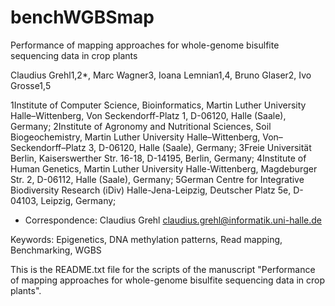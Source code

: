 # benchWGBSmap

Performance of mapping approaches for whole-genome bisulfite sequencing data in crop plants

Claudius Grehl1,2*, Marc Wagner3, Ioana Lemnian1,4, Bruno Glaser2, Ivo Grosse1,5

1Institute of Computer Science, Bioinformatics, Martin Luther University Halle–Wittenberg, Von Seckendorff-Platz 1, D-06120, Halle (Saale), Germany;
2Institute of Agronomy and Nutritional Sciences, Soil Biogeochemistry, Martin Luther University Halle–Wittenberg, Von–Seckendorff–Platz 3, D-06120, Halle (Saale), Germany;
3Freie Universität Berlin, Kaiserswerther Str. 16-18, D-14195, Berlin, Germany;
4Institute of Human Genetics, Martin Luther University Halle-Wittenberg, Magdeburger Str. 2, D-06112, Halle (Saale), Germany;
5German Centre for Integrative Biodiversity Research (iDiv) Halle-Jena-Leipzig, Deutscher Platz 5e, D-04103, Leipzig, Germany;

* Correspondence: 
Claudius Grehl
claudius.grehl@informatik.uni-halle.de

Keywords: Epigenetics, DNA methylation patterns, Read mapping, Benchmarking, WGBS


This is the README.txt file for the scripts of the manuscript "Performance of mapping approaches for whole-genome bisulfite sequencing data in crop plants".

